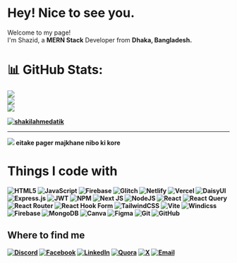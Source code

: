# Hey! Nice to see you.
<p>Welcome to my page! </br>  I'm Shazid, a <b> MERN Stack</b> Developer from <b>Dhaka, Bangladesh.<b> </p>

# 📊 GitHub Stats:
![](https://github-readme-stats.vercel.app/api?username=Shazidulislam&theme=default&hide_border=false&include_all_commits=false&count_private=false)<br/>
![](https://nirzak-streak-stats.vercel.app/?user=Shazidulislam&theme=default&hide_border=false)<br/>
![](https://github-readme-stats.vercel.app/api/top-langs/?username=Shazidulislam&theme=default&hide_border=false&include_all_commits=false&count_private=false&layout=compact)

<p align="left"> <a href="https://github.com/shakilahmedatik/github-profile-trophy"><img src="https://github-profile-trophy.vercel.app/?username=shakilahmedatik&row=1&column=6&theme=onedark" alt="shakilahmedatik" /></a> </p>

---
[![](https://visitcount.itsvg.in/api?id=Shazidulislam&icon=0&color=0)](https://visitcount.itsvg.in)  eitake pager majkhane nibo ki kore

# Things I code with
![HTML5](https://img.shields.io/badge/html5-%23E34F26.svg?style=for-the-badge&logo=html5&logoColor=white) ![JavaScript](https://img.shields.io/badge/javascript-%23323330.svg?style=for-the-badge&logo=javascript&logoColor=%23F7DF1E) ![Firebase](https://img.shields.io/badge/firebase-%23039BE5.svg?style=for-the-badge&logo=firebase) ![Glitch](https://img.shields.io/badge/glitch-%233333FF.svg?style=for-the-badge&logo=glitch&logoColor=white) ![Netlify](https://img.shields.io/badge/netlify-%23000000.svg?style=for-the-badge&logo=netlify&logoColor=#00C7B7) ![Vercel](https://img.shields.io/badge/vercel-%23000000.svg?style=for-the-badge&logo=vercel&logoColor=white) ![DaisyUI](https://img.shields.io/badge/daisyui-5A0EF8?style=for-the-badge&logo=daisyui&logoColor=white) ![Express.js](https://img.shields.io/badge/express.js-%23404d59.svg?style=for-the-badge&logo=express&logoColor=%2361DAFB) ![JWT](https://img.shields.io/badge/JWT-black?style=for-the-badge&logo=JSON%20web%20tokens) ![NPM](https://img.shields.io/badge/NPM-%23CB3837.svg?style=for-the-badge&logo=npm&logoColor=white) ![Next JS](https://img.shields.io/badge/Next-black?style=for-the-badge&logo=next.js&logoColor=white) ![NodeJS](https://img.shields.io/badge/node.js-6DA55F?style=for-the-badge&logo=node.js&logoColor=white) ![React](https://img.shields.io/badge/react-%2320232a.svg?style=for-the-badge&logo=react&logoColor=%2361DAFB) ![React Query](https://img.shields.io/badge/-React%20Query-FF4154?style=for-the-badge&logo=react%20query&logoColor=white) ![React Router](https://img.shields.io/badge/React_Router-CA4245?style=for-the-badge&logo=react-router&logoColor=white) ![React Hook Form](https://img.shields.io/badge/React%20Hook%20Form-%23EC5990.svg?style=for-the-badge&logo=reacthookform&logoColor=white) ![TailwindCSS](https://img.shields.io/badge/tailwindcss-%2338B2AC.svg?style=for-the-badge&logo=tailwind-css&logoColor=white) ![Vite](https://img.shields.io/badge/vite-%23646CFF.svg?style=for-the-badge&logo=vite&logoColor=white) ![Windicss](https://img.shields.io/badge/windicss-48B0F1.svg?style=for-the-badge&logo=windi-css&logoColor=white) ![Firebase](https://img.shields.io/badge/firebase-a08021?style=for-the-badge&logo=firebase&logoColor=ffcd34) ![MongoDB](https://img.shields.io/badge/MongoDB-%234ea94b.svg?style=for-the-badge&logo=mongodb&logoColor=white) ![Canva](https://img.shields.io/badge/Canva-%2300C4CC.svg?style=for-the-badge&logo=Canva&logoColor=white) ![Figma](https://img.shields.io/badge/figma-%23F24E1E.svg?style=for-the-badge&logo=figma&logoColor=white) ![Git](https://img.shields.io/badge/git-%23F05033.svg?style=for-the-badge&logo=git&logoColor=white) ![GitHub](https://img.shields.io/badge/github-%23121011.svg?style=for-the-badge&logo=github&logoColor=white)

## Where to find me
[![Discord](https://img.shields.io/badge/Discord-%237289DA.svg?logo=discord&logoColor=white)](https://discord.gg/YOUR_INVITE_CODE) 
[![Facebook](https://img.shields.io/badge/Facebook-%231877F2.svg?logo=Facebook&logoColor=white)](https://facebook.com/shazidul.islam.208585) 
[![LinkedIn](https://img.shields.io/badge/LinkedIn-%230077B5.svg?logo=linkedin&logoColor=white)](https://linkedin.com/in/shazidul-islam-388a16366/) 
[![Quora](https://img.shields.io/badge/Quora-%23B92B27.svg?logo=Quora&logoColor=white)](https://quora.com/profile/Shamim-Ahasun-Shazid) 
[![X](https://img.shields.io/badge/X-black.svg?logo=X&logoColor=white)](https://x.com/YOUR_USERNAME) 
[![Email](https://img.shields.io/badge/Email-D14836?logo=gmail&logoColor=white)](mailto:shazidulislam910@gmail.com)


<!-- Proudly created with GPRM ( https://gprm.itsvg.in ) -->


